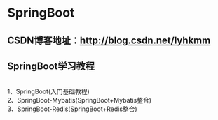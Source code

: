 # SpringBoot
## CSDN博客地址：http://blog.csdn.net/lyhkmm
## SpringBoot学习教程
<br> 1、SpringBoot(入门基础教程)
<br> 2、SpringBoot-Mybatis(SpringBoot+Mybatis整合)
<br> 3、SpringBoot-Redis(SpringBoot+Redis整合)
